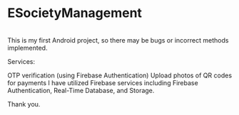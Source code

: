 <b> <h1> ESocietyManagement </h1> </b> <br />
This is my first Android project, so there may be bugs or incorrect methods implemented.

Services:

OTP verification (using Firebase Authentication)
Upload photos of QR codes for payments
I have utilized Firebase services including Firebase Authentication, Real-Time Database, and Storage.

Thank you.
